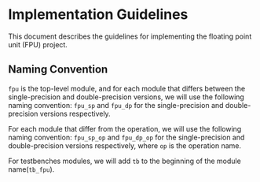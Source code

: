 # Implementation Guidelines

This document describes the guidelines for implementing the floating point unit (FPU) project.


## Naming Convention

`fpu` is the top-level module, and for each module that differs between the single-precision and double-precision versions, we will use the following naming convention: `fpu_sp` and `fpu_dp` for the single-precision and double-precision versions respectively.	

For each module that differ from the operation, we will use the following naming convention: `fpu_sp_op` and `fpu_dp_op` for the single-precision and double-precision versions respectively, where `op` is the operation name.

For testbenches modules, we will add `tb` to the beginning of the module name(`tb_fpu`).